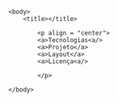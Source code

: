 # <header>
    <body>
        <title></title>
      
            <p align = "center">
            <a>Tecnologias<a/>
            <a>Projeto</a>
            <a>Layout</a>
            <a>Licença<a/>
        
            </p>
     
    </body>
</header>
